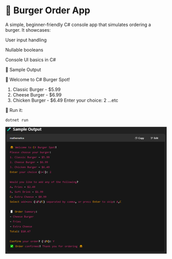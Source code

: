 # 🍔 Burger Order App

A simple, beginner-friendly C# console app that simulates ordering a burger. It showcases:

User input handling

Nullable booleans

Console UI basics in C#

📆 Sample Output

🍔 Welcome to C# Burger Spot!
1. Classic Burger - $5.99
2. Cheese Burger - $6.99
3. Chicken Burger - $6.49
Enter your choice: 2
...etc

🚀 Run it:
```
dotnet run
```
![App Screenshot](assets/screenshot.png)
